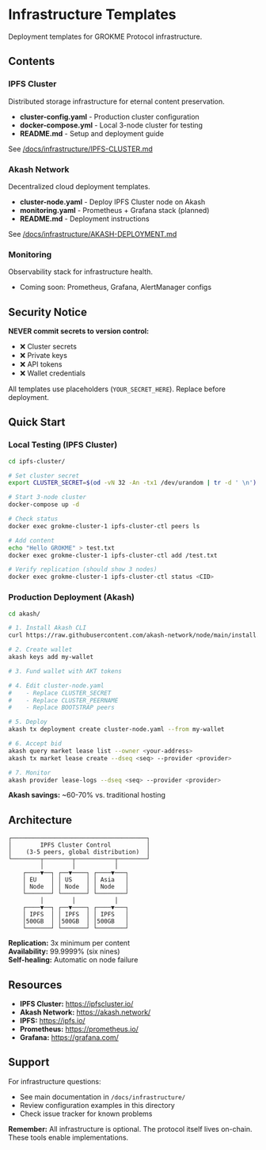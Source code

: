 # Infrastructure Templates

Deployment templates for GROKME Protocol infrastructure.

## Contents

### IPFS Cluster
Distributed storage infrastructure for eternal content preservation.

- **cluster-config.yaml** - Production cluster configuration
- **docker-compose.yml** - Local 3-node cluster for testing
- **README.md** - Setup and deployment guide

See [/docs/infrastructure/IPFS-CLUSTER.md](../docs/infrastructure/IPFS-CLUSTER.md)

### Akash Network
Decentralized cloud deployment templates.

- **cluster-node.yaml** - Deploy IPFS Cluster node on Akash
- **monitoring.yaml** - Prometheus + Grafana stack (planned)
- **README.md** - Deployment instructions

See [/docs/infrastructure/AKASH-DEPLOYMENT.md](../docs/infrastructure/AKASH-DEPLOYMENT.md)

### Monitoring
Observability stack for infrastructure health.

- Coming soon: Prometheus, Grafana, AlertManager configs

## Security Notice

**NEVER commit secrets to version control:**

- ❌ Cluster secrets
- ❌ Private keys
- ❌ API tokens
- ❌ Wallet credentials

All templates use placeholders (`YOUR_SECRET_HERE`). Replace before deployment.

## Quick Start

### Local Testing (IPFS Cluster)

```bash
cd ipfs-cluster/

# Set cluster secret
export CLUSTER_SECRET=$(od -vN 32 -An -tx1 /dev/urandom | tr -d ' \n')

# Start 3-node cluster
docker-compose up -d

# Check status
docker exec grokme-cluster-1 ipfs-cluster-ctl peers ls

# Add content
echo "Hello GROKME" > test.txt
docker exec grokme-cluster-1 ipfs-cluster-ctl add /test.txt

# Verify replication (should show 3 nodes)
docker exec grokme-cluster-1 ipfs-cluster-ctl status <CID>
```

### Production Deployment (Akash)

```bash
cd akash/

# 1. Install Akash CLI
curl https://raw.githubusercontent.com/akash-network/node/main/install.sh | bash

# 2. Create wallet
akash keys add my-wallet

# 3. Fund wallet with AKT tokens

# 4. Edit cluster-node.yaml
#    - Replace CLUSTER_SECRET
#    - Replace CLUSTER_PEERNAME
#    - Replace BOOTSTRAP peers

# 5. Deploy
akash tx deployment create cluster-node.yaml --from my-wallet

# 6. Accept bid
akash query market lease list --owner <your-address>
akash tx market lease create --dseq <seq> --provider <provider>

# 7. Monitor
akash provider lease-logs --dseq <seq> --provider <provider>
```


**Akash savings:** ~60-70% vs. traditional hosting

## Architecture

```
┌──────────────────────────────────────┐
│        IPFS Cluster Control          │
│    (3-5 peers, global distribution)  │
└────────┬────────┬───────────┬────────┘
         │        │           │
    ┌────▼──┐ ┌──▼────┐ ┌────▼───┐
    │ EU    │ │ US    │ │ Asia   │
    │ Node  │ │ Node  │ │ Node   │
    └───────┘ └───────┘ └────────┘
         │        │           │
    ┌────▼──┐ ┌──▼────┐ ┌────▼───┐
    │ IPFS  │ │ IPFS  │ │ IPFS   │
    │500GB  │ │500GB  │ │500GB   │
    └───────┘ └───────┘ └────────┘
```

**Replication:** 3x minimum per content  
**Availability:** 99.9999% (six nines)  
**Self-healing:** Automatic on node failure

## Resources

- **IPFS Cluster:** https://ipfscluster.io/
- **Akash Network:** https://akash.network/
- **IPFS:** https://ipfs.io/
- **Prometheus:** https://prometheus.io/
- **Grafana:** https://grafana.com/

## Support

For infrastructure questions:
- See main documentation in `/docs/infrastructure/`
- Review configuration examples in this directory
- Check issue tracker for known problems

**Remember:** All infrastructure is optional. The protocol itself lives on-chain. These tools enable implementations.

